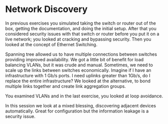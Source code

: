 # Network Discovery

In previous exercises you simulated taking the switch or router out of the box, getting the documentation, and doing the initial setup. After that you considered security issues with that switch or router before you put it on a live network; you looked at cracking and bypassing security. Then you looked at the concept of Ethernet Switching.&#x20;

Spanning tree allowed us to have multiple connections between switches providing improved availability. We got a little bit of benefit for load balancing VLANs, but it was crude and manual. Sometimes, we need to scale up the links between switches economically. Imagine if I have an infrastructure with 1 Gb/s ports. I need uplinks greater than 1Gb/s, do I replace the entire infrastructure?  We looked at the alternative, to bond multiple links together and create link aggregation groups.

You examined VLANs and in the last exercise, you looked at loop avoidance.

In this session we look at a mixed blessing, discovering adjacent devices automatically. Great for configuration but the information leakage is a security issue.
